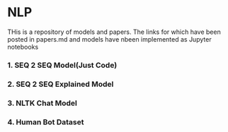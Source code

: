 # NLP
THis is a repository of models and papers. The links for which have been posted in papers.md and models have nbeen implemented as Jupyter notebooks
### 1. SEQ 2 SEQ Model(Just Code)
### 2. SEQ 2 SEQ Explained Model
### 3. NLTK Chat Model
### 4. Human Bot Dataset

